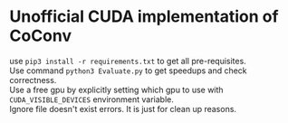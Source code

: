 # Unofficial CUDA implementation of CoConv


use `pip3 install -r requirements.txt` to get all pre-requisites.</br>
Use command `python3 Evaluate.py` to get speedups and check correctness.</br>
Use a free gpu by explicitly setting which gpu to use with `CUDA_VISIBLE_DEVICES` environment variable.</br>
Ignore file doesn't exist errors. It is just for clean up reasons.

